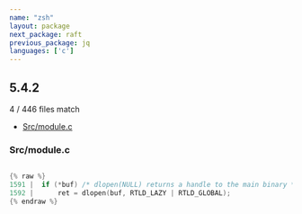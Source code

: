 ```yaml
---
name: "zsh"
layout: package
next_package: raft
previous_package: jq
languages: ['c']
---
```

## 5.4.2
4 / 446 files match

 - [Src/module.c](#srcmodulec)

### Src/module.c

```c

{% raw %}
1591 | 	if (*buf) /* dlopen(NULL) returns a handle to the main binary */
1592 | 	    ret = dlopen(buf, RTLD_LAZY | RTLD_GLOBAL);
{% endraw %}

```